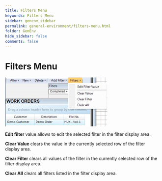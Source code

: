 ```yaml
---
title: Filters Menu
keywords: Filters Menu
sidebar: genenv_sidebar
permalink: general-environment/filters-menu.html
folder: GenEnv
hide_sidebar: false
comments: false
---
```


# Filters Menu

![](/images/filtersmenu.png)

**Edit filter** value allows to edit the selected filter in the filter display area.

**Clear Value** clears the value in the currently selected row of the filter display area.

**Clear Filter** clears all values of the filter in the currently selected row of the filter display area.

**Clear All** clears all filters listed in the filter display area.

